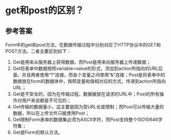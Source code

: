 # get和post的区别？
## 参考答案
#### 
Form中的get和post方法，在数据传输过程中分别对应了HTTP协议中的GET和POST方法。二者主要区别如下：
1. Get是用来从服务器上获得数据，而Post是用来向服务器上传递数据；
2. Get将表单中数据按照variable=value的形式，添加到action所指向的URL后面，并且两者使用“?”连接，而各个变量之间使用“&”连接；Post是将表单中的数据放在form的数据体中，按照变量和值相对应的方式，传递到action所指向URL； 
3. Get是不安全的，因为在传输过程，数据被放在请求的URL中；Post的所有操作对用户来说都是不可见的；
4. Get传输的数据量小，这主要是因为受URL长度限制；而Post可以传输大量的数据，所以在上传文件只能使用Post；
5. Get限制Form表单的数据集必须为ASCII字符，而Post支持整个ISO10646字符集；
6. Get是Form的默认方法。